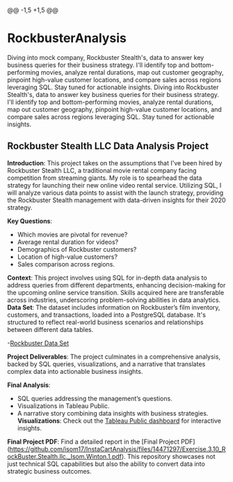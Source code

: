 @@ -1,5 +1,5 @@
# RockbusterAnalysis
Diving into mock company, Rockbuster Stealth's, data to answer key business queries for their business strategy. I'll identify top and bottom-performing movies, analyze rental durations, map out customer geography, pinpoint high-value customer locations, and compare sales across regions leveraging SQL. Stay tuned for actionable insights.
Diving into Rockbuster Stealth's, data to answer key business queries for their business strategy. I'll identify top and bottom-performing movies, analyze rental durations, map out customer geography, pinpoint high-value customer locations, and compare sales across regions leveraging SQL. Stay tuned for actionable insights.
## Rockbuster Stealth LLC Data Analysis Project

**Introduction**: This project takes on the assumptions that I've been hired by Rockbuster Stealth LLC, a traditional movie rental company facing competition from streaming giants. My role is to spearhead the data strategy for launching their new online video rental service. Utilizing SQL, I will analyze various data points to assist with the launch strategy, providing the Rockbuster Stealth management with data-driven insights for their 2020 strategy.

**Key Questions**:
- Which movies are pivotal for revenue?
- Average rental duration for videos?
- Demographics of Rockbuster customers?
- Location of high-value customers?
- Sales comparison across regions.
  
**Context**: This project involves using SQL for in-depth data analysis to address queries from different departments, enhancing decision-making for the upcoming online service transition. Skills acquired here are transferable across industries, underscoring problem-solving abilities in data analytics.
**Data Set**: The dataset includes information on Rockbuster’s film inventory, customers, and transactions, loaded into a PostgreSQL database. It's structured to reflect real-world business scenarios and relationships between different data tables.

-[Rockbuster Data Set](https://github.com/isom17/InstaCartAnalysis/files/14471305/Rockbuster.Excel.Data.xls)

**Project Deliverables**: The project culminates in a comprehensive analysis, backed by SQL queries, visualizations, and a narrative that translates complex data into actionable business insights.

**Final Analysis**:
- SQL queries addressing the management’s questions.
- Visualizations in Tableau Public.
- A narrative story combining data insights with business strategies.
**Visualizations**: Check out the [Tableau Public dashboard](https://public.tableau.com/app/profile/isom.winton/vizzes) for interactive insights.
  
**Final Project PDF**: Find a detailed report in the [Final Project PDF]
(https://github.com/isom17/InstaCartAnalysis/files/14471297/Exercise.3.10_RockBuster.Stealth.llc._Isom.Winton.1.pdf).
This repository showcases not just technical SQL capabilities but also the ability to convert data into strategic business outcomes.
